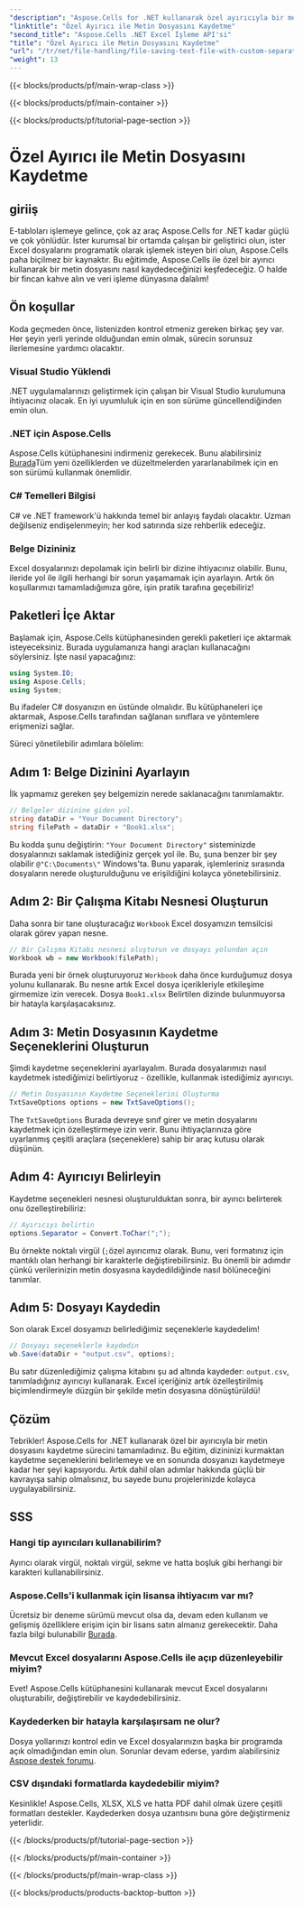 ```yaml
---
"description": "Aspose.Cells for .NET kullanarak özel ayırıcıyla bir metin dosyasını nasıl kaydedeceğinizi öğrenin. Adım adım kılavuz ve ipuçları dahildir."
"linktitle": "Özel Ayırıcı ile Metin Dosyasını Kaydetme"
"second_title": "Aspose.Cells .NET Excel İşleme API'si"
"title": "Özel Ayırıcı ile Metin Dosyasını Kaydetme"
"url": "/tr/net/file-handling/file-saving-text-file-with-custom-separator/"
"weight": 13
---
```


{{< blocks/products/pf/main-wrap-class >}}

{{< blocks/products/pf/main-container >}}

{{< blocks/products/pf/tutorial-page-section >}}

# Özel Ayırıcı ile Metin Dosyasını Kaydetme

## giriiş
E-tabloları işlemeye gelince, çok az araç Aspose.Cells for .NET kadar güçlü ve çok yönlüdür. İster kurumsal bir ortamda çalışan bir geliştirici olun, ister Excel dosyalarını programatik olarak işlemek isteyen biri olun, Aspose.Cells paha biçilmez bir kaynaktır. Bu eğitimde, Aspose.Cells ile özel bir ayırıcı kullanarak bir metin dosyasını nasıl kaydedeceğinizi keşfedeceğiz. O halde bir fincan kahve alın ve veri işleme dünyasına dalalım!
## Ön koşullar
Koda geçmeden önce, listenizden kontrol etmeniz gereken birkaç şey var. Her şeyin yerli yerinde olduğundan emin olmak, sürecin sorunsuz ilerlemesine yardımcı olacaktır.
### Visual Studio Yüklendi
.NET uygulamalarınızı geliştirmek için çalışan bir Visual Studio kurulumuna ihtiyacınız olacak. En iyi uyumluluk için en son sürüme güncellendiğinden emin olun.
### .NET için Aspose.Cells
Aspose.Cells kütüphanesini indirmeniz gerekecek. Bunu alabilirsiniz [Burada](https://releases.aspose.com/cells/net/)Tüm yeni özelliklerden ve düzeltmelerden yararlanabilmek için en son sürümü kullanmak önemlidir.
### C# Temelleri Bilgisi
C# ve .NET framework'ü hakkında temel bir anlayış faydalı olacaktır. Uzman değilseniz endişelenmeyin; her kod satırında size rehberlik edeceğiz.
### Belge Dizininiz
Excel dosyalarınızı depolamak için belirli bir dizine ihtiyacınız olabilir. Bunu, ileride yol ile ilgili herhangi bir sorun yaşamamak için ayarlayın.
Artık ön koşullarımızı tamamladığımıza göre, işin pratik tarafına geçebiliriz!
## Paketleri İçe Aktar
Başlamak için, Aspose.Cells kütüphanesinden gerekli paketleri içe aktarmak isteyeceksiniz. Burada uygulamanıza hangi araçları kullanacağını söylersiniz. İşte nasıl yapacağınız:
```csharp
using System.IO;
using Aspose.Cells;
using System;
```
Bu ifadeler C# dosyanızın en üstünde olmalıdır. Bu kütüphaneleri içe aktarmak, Aspose.Cells tarafından sağlanan sınıflara ve yöntemlere erişmenizi sağlar.

Süreci yönetilebilir adımlara bölelim:
## Adım 1: Belge Dizinini Ayarlayın
İlk yapmamız gereken şey belgemizin nerede saklanacağını tanımlamaktır. 
```csharp
// Belgeler dizinine giden yol.
string dataDir = "Your Document Directory";
string filePath = dataDir + "Book1.xlsx";
```
Bu kodda şunu değiştirin: `"Your Document Directory"` sisteminizde dosyalarınızı saklamak istediğiniz gerçek yol ile. Bu, şuna benzer bir şey olabilir `@"C:\Documents\"` Windows'ta. Bunu yaparak, işlemleriniz sırasında dosyaların nerede oluşturulduğunu ve erişildiğini kolayca yönetebilirsiniz.
## Adım 2: Bir Çalışma Kitabı Nesnesi Oluşturun
Daha sonra bir tane oluşturacağız `Workbook` Excel dosyamızın temsilcisi olarak görev yapan nesne. 
```csharp
// Bir Çalışma Kitabı nesnesi oluşturun ve dosyayı yolundan açın
Workbook wb = new Workbook(filePath);
```
Burada yeni bir örnek oluşturuyoruz `Workbook` daha önce kurduğumuz dosya yolunu kullanarak. Bu nesne artık Excel dosya içerikleriyle etkileşime girmemize izin verecek. Dosya `Book1.xlsx` Belirtilen dizinde bulunmuyorsa bir hatayla karşılaşacaksınız.
## Adım 3: Metin Dosyasının Kaydetme Seçeneklerini Oluşturun
Şimdi kaydetme seçeneklerini ayarlayalım. Burada dosyalarımızı nasıl kaydetmek istediğimizi belirtiyoruz - özellikle, kullanmak istediğimiz ayırıcıyı.
```csharp
// Metin Dosyasının Kaydetme Seçeneklerini Oluşturma
TxtSaveOptions options = new TxtSaveOptions();
```
The `TxtSaveOptions` Burada devreye sınıf girer ve metin dosyalarını kaydetmek için özelleştirmeye izin verir. Bunu ihtiyaçlarınıza göre uyarlanmış çeşitli araçlara (seçeneklere) sahip bir araç kutusu olarak düşünün.
## Adım 4: Ayırıcıyı Belirleyin
Kaydetme seçenekleri nesnesi oluşturulduktan sonra, bir ayırıcı belirterek onu özelleştirebiliriz:
```csharp
// Ayırıcıyı belirtin
options.Separator = Convert.ToChar(";");
```
Bu örnekte noktalı virgül (`;`özel ayırıcımız olarak. Bunu, veri formatınız için mantıklı olan herhangi bir karakterle değiştirebilirsiniz. Bu önemli bir adımdır çünkü verilerinizin metin dosyasına kaydedildiğinde nasıl bölüneceğini tanımlar.
## Adım 5: Dosyayı Kaydedin
Son olarak Excel dosyamızı belirlediğimiz seçeneklerle kaydedelim!
```csharp
// Dosyayı seçeneklerle kaydedin
wb.Save(dataDir + "output.csv", options);
```
Bu satır düzenlediğimiz çalışma kitabını şu ad altında kaydeder: `output.csv`, tanımladığınız ayırıcıyı kullanarak. Excel içeriğiniz artık özelleştirilmiş biçimlendirmeyle düzgün bir şekilde metin dosyasına dönüştürüldü!
## Çözüm
Tebrikler! Aspose.Cells for .NET kullanarak özel bir ayırıcıyla bir metin dosyasını kaydetme sürecini tamamladınız. Bu eğitim, dizininizi kurmaktan kaydetme seçeneklerini belirlemeye ve en sonunda dosyanızı kaydetmeye kadar her şeyi kapsıyordu. Artık dahil olan adımlar hakkında güçlü bir kavrayışa sahip olmalısınız, bu sayede bunu projelerinizde kolayca uygulayabilirsiniz.
## SSS
### Hangi tip ayırıcıları kullanabilirim?
Ayırıcı olarak virgül, noktalı virgül, sekme ve hatta boşluk gibi herhangi bir karakteri kullanabilirsiniz.
### Aspose.Cells'i kullanmak için lisansa ihtiyacım var mı?
Ücretsiz bir deneme sürümü mevcut olsa da, devam eden kullanım ve gelişmiş özelliklere erişim için bir lisans satın almanız gerekecektir. Daha fazla bilgi bulunabilir [Burada](https://purchase.aspose.com/buy).
### Mevcut Excel dosyalarını Aspose.Cells ile açıp düzenleyebilir miyim?
Evet! Aspose.Cells kütüphanesini kullanarak mevcut Excel dosyalarını oluşturabilir, değiştirebilir ve kaydedebilirsiniz.
### Kaydederken bir hatayla karşılaşırsam ne olur?
Dosya yollarınızı kontrol edin ve Excel dosyalarınızın başka bir programda açık olmadığından emin olun. Sorunlar devam ederse, yardım alabilirsiniz [Aspose destek forumu](https://forum.aspose.com/c/cells/9).
### CSV dışındaki formatlarda kaydedebilir miyim?
Kesinlikle! Aspose.Cells, XLSX, XLS ve hatta PDF dahil olmak üzere çeşitli formatları destekler. Kaydederken dosya uzantısını buna göre değiştirmeniz yeterlidir.

{{< /blocks/products/pf/tutorial-page-section >}}

{{< /blocks/products/pf/main-container >}}

{{< /blocks/products/pf/main-wrap-class >}}

{{< blocks/products/products-backtop-button >}}
